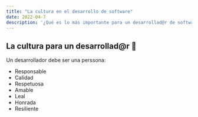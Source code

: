 ```yaml
---
title: "La cultura en el desarrollo de software"
date: 2022-04-7
description: '¿Qué es lo más importante para un desarrollad@r de software?'
---
```


## La cultura para un desarrollad@r 😤

Un desarrollador debe ser una perssona:

- Responsable
- Calidad
- Respetuosa
- Amable
- Leal
- Honrada
- Resiliente
